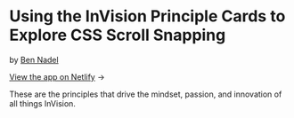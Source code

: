 
# Using the InVision Principle Cards to Explore CSS Scroll Snapping

by [Ben Nadel][bennadel]

[View the app on Netlify][netlify] &rarr;

These are the principles that drive the mindset, passion, and innovation of all things InVision.


[bennadel]: https://www.bennadel.com/

[netlify]: https://invision-principles.netlify.app/
